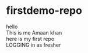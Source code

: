 # firstdemo-repo
hello <br> This is me Amaan khan <br> here is my first repo <br>LOGGING in as fresher
